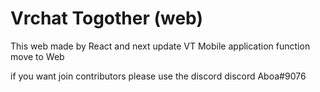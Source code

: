 # Vrchat Togother (web)
This web made by React
and next update VT Mobile application function move to Web

if you want join contributors please use the discord
discord Aboa#9076
